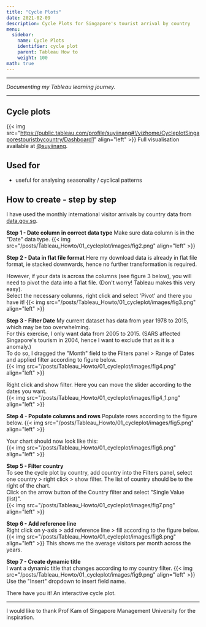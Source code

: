 ```yaml
---
title: "Cycle Plots"
date: 2021-02-09
description: Cycle Plots for Singapore's tourist arrival by country
menu:
  sidebar:
    name: Cycle Plots
    identifier: cycle plot
    parent: Tableau How to
    weight: 100
math: true
---
```


---

*Documenting my Tableau learning journey.*

---

## Cycle plots
{{< img src="https://public.tableau.com/profile/suyiinang#!/vizhome/CycleplotSingaporestouristbycountry/Dashboard1" align="left" >}}
Full visualisation available at [@suyiinang](https://public.tableau.com/profile/suyiinang#!/vizhome/CycleplotSingaporestouristbycountry/Dashboard1).

## Used for 
- useful for analysing seasonality / cyclical patterns

## How to create - step by step
I have used the monthly international visitor arrivals by country data from [data.gov.sg](https://data.gov.sg/dataset/total-visitor-international-arrivals-to-singapore?resource_id=83063203-ff81-4764-a9dc-c4e209921fe7).

**Step 1 - Date column in correct data type**
Make sure data column is in the "Date" data type.
{{< img src="/posts/Tableau_Howto/01_cycleplot/images/fig2.png" align="left" >}}

**Step 2 - Data in flat file format**
Here my download data is already in flat file format, ie stacked downwards, hence no further transformation is required.  

However, if your data is across the columns (see figure 3 below), you will need to pivot the data into a flat file. (Don't worry! Tableau makes this very easy).  
Select the necessary columns, right click and select 'Pivot' and there you have it!
{{< img src="/posts/Tableau_Howto/01_cycleplot/images/fig3.png" align="left" >}}

**Step 3 -  Filter Date**
My current dataset has data from year 1978 to 2015, which may be too overwhelming.  
For this exercise, I only want data from 2005 to 2015. (SARS affected Singapore's tourism in 2004, hence I want to exclude that as it is a anomaly.)  
To do so, I dragged the "Month" field to the Filters panel > Range of Dates and applied filter according to figure below.  
{{< img src="/posts/Tableau_Howto/01_cycleplot/images/fig4.png" align="left" >}}  
  
Right click and show filter. Here you can move the slider according to the dates you want.  
{{< img src="/posts/Tableau_Howto/01_cycleplot/images/fig4_1.png" align="left" >}}


**Step 4 - Populate columns and rows**
Populate rows according to the figure below. 
{{< img src="/posts/Tableau_Howto/01_cycleplot/images/fig5.png" align="left" >}}

Your chart should now look like this:  
{{< img src="/posts/Tableau_Howto/01_cycleplot/images/fig6.png" align="left" >}}

**Step 5 - Filter country**  
To see the cycle plot by country, add country into the Filters panel, select one country > right click > show filter. The list of country should be to the right of the chart.  
Click on the arrow button of the Country filter and select "Single Value (list)".  
{{< img src="/posts/Tableau_Howto/01_cycleplot/images/fig7.png" align="left" >}}

**Step 6 - Add reference line**  
Right click on y-axis > add reference line > fill according to the figure below.  
{{< img src="/posts/Tableau_Howto/01_cycleplot/images/fig8.png" align="left" >}}
This shows me the average visitors per month across the years.  

**Step 7 - Create dynamic title**  
I want a dynamic title that changes according to my country filter. 
{{< img src="/posts/Tableau_Howto/01_cycleplot/images/fig9.png" align="left" >}}
Use the "Insert" dropdown to insert field name.

There have you it! An interactive cycle plot.

---
I would like to thank Prof Kam of Singapore Management University for the inspiration.
